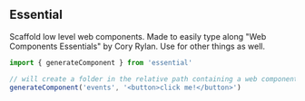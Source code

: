 Essential
---------
Scaffold low level web components. Made to easily type along "Web Components Essentials" by Cory Rylan.
Use for other things as well.

```typescript 
import { generateComponent } from 'essential'

// will create a folder in the relative path containing a web component boilerplate
generateComponent('events', '<button>click me!</button>')
```